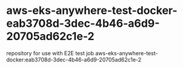 # aws-eks-anywhere-test-docker-eab3708d-3dec-4b46-a6d9-20705ad62c1e-2
repository for use with E2E test job aws-eks-anywhere-test-docker:eab3708d-3dec-4b46-a6d9-20705ad62c1e-2
